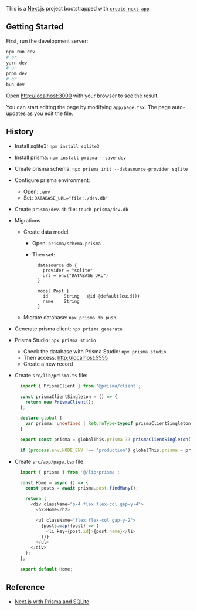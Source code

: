 This is a [Next.js](https://nextjs.org/) project bootstrapped with [`create-next-app`](https://github.com/vercel/next.js/tree/canary/packages/create-next-app).

## Getting Started

First, run the development server:

```bash
npm run dev
# or
yarn dev
# or
pnpm dev
# or
bun dev
```

Open [http://localhost:3000](http://localhost:3000) with your browser to see the result.

You can start editing the page by modifying `app/page.tsx`. The page auto-updates as you edit the file.

## History

- Install sqlite3: `npm install sqlite3`
- Install prisma: `npm install prisma --save-dev`
- Create prisma schema: `npx prisma init --datasource-provider sqlite`
- Configure prisma environment:
  - Open: `.env`
  - Set: `DATABASE_URL="file:./dev.db"`
- Create `prisma/dev.db` file: `touch prisma/dev.db`
- Migrations
  - Create data model
    - Open: `prisma/schema.prisma`
    - Then set:

      ```prisma
        datasource db {
          provider = "sqlite"
          url = env("DATABASE_URL")
        }

        model Post {
          id      String   @id @default(cuid())
          name    String
        }
      ```

  - Migrate database: `npx prisma db push`
- Generate prisma client: `npx prisma generate`
- Prisma Studio: `npx prisma studio`
  - Check the database with Prisma Studio: `npx prisma studio`
  - Then access: <http://localhost:5555>
  - Create a new record
- Create `src/lib/prisma.ts` file:

  ```typescript
    import { PrismaClient } from '@prisma/client';

    const prismaClientSingleton = () => {
      return new PrismaClient();
    };

    declare global {
      var prisma: undefined | ReturnType<typeof prismaClientSingleton>;
    }

    export const prisma = globalThis.prisma ?? prismaClientSingleton();

    if (process.env.NODE_ENV !== 'production') globalThis.prisma = prisma;
  ```

- Create `src/app/page.tsx` file:

  ```typescript
    import { prisma } from '@/lib/prisma';

    const Home = async () => {
      const posts = await prisma.post.findMany();

      return (
        <div className="p-4 flex flex-col gap-y-4">
          <h2>Home</h2>

          <ul className="flex flex-col gap-y-2">
            {posts.map((post) => (
              <li key={post.id}>{post.name}</li>
            ))}
          </ul>
        </div>
      );
    };

    export default Home;
  ```

## Reference

- [Next.js with Prisma and SQLite](https://www.robinwieruch.de/next-prisma-sqlite/)

